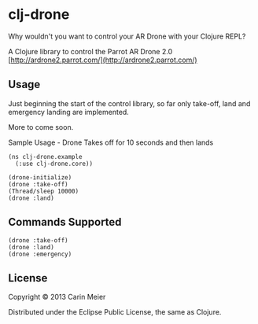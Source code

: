 # clj-drone

Why wouldn't you want to control your AR Drone with your Clojure REPL?

A Clojure library to control the Parrot AR Drone 2.0 [http://ardrone2.parrot.com/](http://ardrone2.parrot.com/)

## Usage

Just beginning the start of the control library, so far only take-off,
land and emergency landing are implemented.

More to come soon.

Sample Usage - Drone Takes off for 10 seconds and then lands

    (ns clj-drone.example
      (:use clj-drone.core))

    (drone-initialize)
    (drone :take-off)
    (Thread/sleep 10000)
    (drone :land)

## Commands Supported

    (drone :take-off)
    (drone :land)
    (drone :emergency)


## License

Copyright © 2013 Carin Meier

Distributed under the Eclipse Public License, the same as Clojure.
